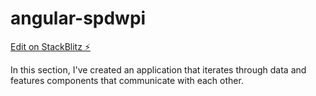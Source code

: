 # angular-spdwpi

[Edit on StackBlitz ⚡️](https://stackblitz.com/edit/angular-spdwpi)

In this section, I've created an application that iterates through data and features components that communicate with each other.
